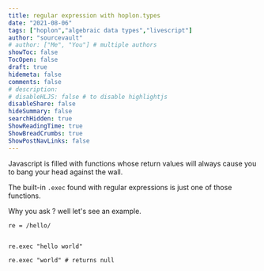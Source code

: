 ```yaml
---
title: regular expression with hoplon.types
date: "2021-08-06"
tags: ["hoplon","algebraic data types","livescript"]
author: "sourcevault"
# author: ["Me", "You"] # multiple authors
showToc: false
TocOpen: false
draft: true
hidemeta: false
comments: false
# description:
# disableHLJS: false # to disable highlightjs
disableShare: false
hideSummary: false
searchHidden: true
ShowReadingTime: true
ShowBreadCrumbs: true
ShowPostNavLinks: false
---
```


Javascript is filled with functions whose return values will always cause you to bang your head against the wall.

The built-in `.exec` found with regular expressions is just one of those functions.

Why you ask ? well let's see an example.

```ls
re = /hello/


re.exec "hello world"

re.exec "world" # returns null

```